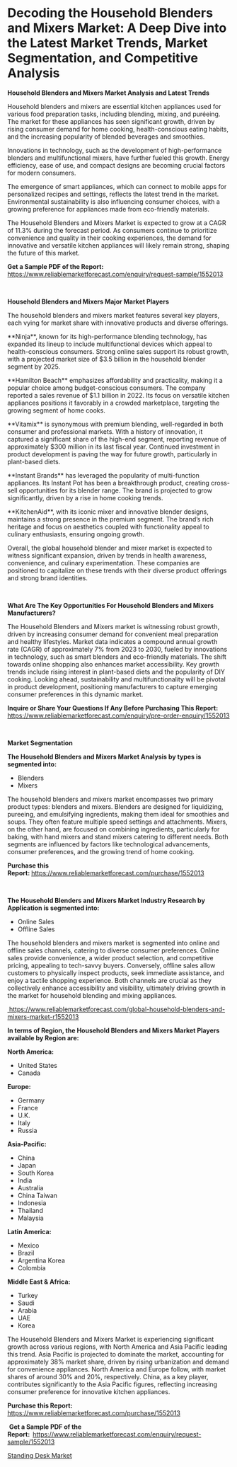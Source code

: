 <p><h1>Decoding the Household Blenders and Mixers Market: A Deep Dive into the Latest Market Trends, Market Segmentation, and Competitive Analysis</h1></p><p><strong>Household Blenders and Mixers Market Analysis and Latest Trends</strong></p>
<p><p>Household blenders and mixers are essential kitchen appliances used for various food preparation tasks, including blending, mixing, and puréeing. The market for these appliances has seen significant growth, driven by rising consumer demand for home cooking, health-conscious eating habits, and the increasing popularity of blended beverages and smoothies. </p><p>Innovations in technology, such as the development of high-performance blenders and multifunctional mixers, have further fueled this growth. Energy efficiency, ease of use, and compact designs are becoming crucial factors for modern consumers. </p><p>The emergence of smart appliances, which can connect to mobile apps for personalized recipes and settings, reflects the latest trend in the market. Environmental sustainability is also influencing consumer choices, with a growing preference for appliances made from eco-friendly materials. </p><p>The Household Blenders and Mixers Market is expected to grow at a CAGR of 11.3% during the forecast period. As consumers continue to prioritize convenience and quality in their cooking experiences, the demand for innovative and versatile kitchen appliances will likely remain strong, shaping the future of this market.</p></p>
<p><strong>Get a Sample PDF of the Report:&nbsp;</strong> <a href="https://www.reliablemarketforecast.com/enquiry/request-sample/1552013?utm_campaign=2470&utm_medium=2&utm_source=Github&utm_content=ia&utm_term=15022025&utm_id=household-blenders-and-mixers">https://www.reliablemarketforecast.com/enquiry/request-sample/1552013</a></p>
<p>&nbsp;</p>
<p><strong>Household Blenders and Mixers Major Market Players</strong></p>
<p><p>The household blenders and mixers market features several key players, each vying for market share with innovative products and diverse offerings. </p><p>**Ninja**, known for its high-performance blending technology, has expanded its lineup to include multifunctional devices which appeal to health-conscious consumers. Strong online sales support its robust growth, with a projected market size of $3.5 billion in the household blender segment by 2025.</p><p>**Hamilton Beach** emphasizes affordability and practicality, making it a popular choice among budget-conscious consumers. The company reported a sales revenue of $1.1 billion in 2022. Its focus on versatile kitchen appliances positions it favorably in a crowded marketplace, targeting the growing segment of home cooks.</p><p>**Vitamix** is synonymous with premium blending, well-regarded in both consumer and professional markets. With a history of innovation, it captured a significant share of the high-end segment, reporting revenue of approximately $300 million in its last fiscal year. Continued investment in product development is paving the way for future growth, particularly in plant-based diets.</p><p>**Instant Brands** has leveraged the popularity of multi-function appliances. Its Instant Pot has been a breakthrough product, creating cross-sell opportunities for its blender range. The brand is projected to grow significantly, driven by a rise in home cooking trends.</p><p>**KitchenAid**, with its iconic mixer and innovative blender designs, maintains a strong presence in the premium segment. The brand’s rich heritage and focus on aesthetics coupled with functionality appeal to culinary enthusiasts, ensuring ongoing growth.</p><p>Overall, the global household blender and mixer market is expected to witness significant expansion, driven by trends in health awareness, convenience, and culinary experimentation. These companies are positioned to capitalize on these trends with their diverse product offerings and strong brand identities.</p></p>
<p>&nbsp;</p>
<p><strong>What Are The Key Opportunities For Household Blenders and Mixers Manufacturers?</strong></p>
<p><p>The Household Blenders and Mixers market is witnessing robust growth, driven by increasing consumer demand for convenient meal preparation and healthy lifestyles. Market data indicates a compound annual growth rate (CAGR) of approximately 7% from 2023 to 2030, fueled by innovations in technology, such as smart blenders and eco-friendly materials. The shift towards online shopping also enhances market accessibility. Key growth trends include rising interest in plant-based diets and the popularity of DIY cooking. Looking ahead, sustainability and multifunctionality will be pivotal in product development, positioning manufacturers to capture emerging consumer preferences in this dynamic market.</p></p>
<p><strong>Inquire or Share Your Questions If Any Before Purchasing This Report:</strong> <a href="https://www.reliablemarketforecast.com/enquiry/pre-order-enquiry/1552013?utm_campaign=2470&utm_medium=2&utm_source=Github&utm_content=ia&utm_term=15022025&utm_id=household-blenders-and-mixers">https://www.reliablemarketforecast.com/enquiry/pre-order-enquiry/1552013</a></p>
<p>&nbsp;</p>
<p><strong>Market Segmentation</strong></p>
<p><strong>The Household Blenders and Mixers Market Analysis by types is segmented into:</strong></p>
<p><ul><li>Blenders</li><li>Mixers</li></ul></p>
<p><p>The household blenders and mixers market encompasses two primary product types: blenders and mixers. Blenders are designed for liquidizing, pureeing, and emulsifying ingredients, making them ideal for smoothies and soups. They often feature multiple speed settings and attachments. Mixers, on the other hand, are focused on combining ingredients, particularly for baking, with hand mixers and stand mixers catering to different needs. Both segments are influenced by factors like technological advancements, consumer preferences, and the growing trend of home cooking.</p></p>
<p><strong>Purchase this Report:&nbsp;</strong><a href="https://www.reliablemarketforecast.com/purchase/1552013?utm_campaign=2470&utm_medium=2&utm_source=Github&utm_content=ia&utm_term=15022025&utm_id=household-blenders-and-mixers">https://www.reliablemarketforecast.com/purchase/1552013</a></p>
<p>&nbsp;</p>
<p><strong>The Household Blenders and Mixers Market Industry Research by Application is segmented into:</strong></p>
<p><ul><li>Online Sales</li><li>Offline Sales</li></ul></p>
<p><p>The household blenders and mixers market is segmented into online and offline sales channels, catering to diverse consumer preferences. Online sales provide convenience, a wider product selection, and competitive pricing, appealing to tech-savvy buyers. Conversely, offline sales allow customers to physically inspect products, seek immediate assistance, and enjoy a tactile shopping experience. Both channels are crucial as they collectively enhance accessibility and visibility, ultimately driving growth in the market for household blending and mixing appliances.</p></p>
<p><a href="https://www.reliablemarketforecast.com/global-household-blenders-and-mixers-market-r1552013?utm_campaign=2470&utm_medium=2&utm_source=Github&utm_content=ia&utm_term=15022025&utm_id=household-blenders-and-mixers">&nbsp;https://www.reliablemarketforecast.com/global-household-blenders-and-mixers-market-r1552013</a></p>
<p><strong>In terms of Region, the Household Blenders and Mixers Market Players available by Region are:</strong></p>
<p>
    <p> <strong> North America: </strong>
        <ul>
            <li>United States</li>
            <li>Canada</li>
        </ul>
        </p> 
    <p> <strong> Europe: </strong>
        <ul>
            <li>Germany</li>
            <li>France</li>
            <li>U.K.</li>
            <li>Italy</li>
            <li>Russia</li>
        </ul>
        </p> 
    <p> <strong> Asia-Pacific: </strong>
        <ul>
            <li>China</li>
            <li>Japan</li>
            <li>South Korea</li>
            <li>India</li>
            <li>Australia</li>
            <li>China Taiwan</li>
            <li>Indonesia</li>
            <li>Thailand</li>
            <li>Malaysia</li>
        </ul>
        </p> 
    <p> <strong> Latin America: </strong>
        <ul>
            <li>Mexico</li>
            <li>Brazil</li>
            <li>Argentina Korea</li>
            <li>Colombia</li>
        </ul>
        </p> 
    <p> <strong> Middle East & Africa: </strong>
        <ul>
            <li>Turkey</li>
            <li>Saudi</li>
            <li>Arabia</li>
            <li>UAE</li>
            <li>Korea</li>
        </ul>
    </p>
    </p>
<p><p>The Household Blenders and Mixers Market is experiencing significant growth across various regions, with North America and Asia Pacific leading this trend. Asia Pacific is projected to dominate the market, accounting for approximately 38% market share, driven by rising urbanization and demand for convenience appliances. North America and Europe follow, with market shares of around 30% and 20%, respectively. China, as a key player, contributes significantly to the Asia Pacific figures, reflecting increasing consumer preference for innovative kitchen appliances.</p></p>
<p><strong>Purchase this Report: </strong><a href="https://www.reliablemarketforecast.com/purchase/1552013?utm_campaign=2470&utm_medium=2&utm_source=Github&utm_content=ia&utm_term=15022025&utm_id=household-blenders-and-mixers">https://www.reliablemarketforecast.com/purchase/1552013</a></p>
<p>&nbsp;<strong>Get a Sample PDF of the Report:&nbsp;&nbsp;</strong><a href="https://www.reliablemarketforecast.com/enquiry/request-sample/1552013?utm_campaign=2470&utm_medium=2&utm_source=Github&utm_content=ia&utm_term=15022025&utm_id=household-blenders-and-mixers">https://www.reliablemarketforecast.com/enquiry/request-sample/1552013</a></p>
<p><strong></strong></p>
<p><p><a href="https://github.com/lisaeichler20775/Market-Research-Report-List-1/blob/main/standing-desk-market.md?utm_campaign=2470&utm_medium=2&utm_source=Github&utm_content=ia&utm_term=15022025&utm_id=household-blenders-and-mixers">Standing Desk Market</a></p></p>